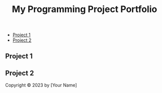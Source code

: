 <!DOCTYPE html>
<html>
  <head>
    <meta charset="UTF-8">
    <title>My Programming Project Portfolio</title>
  </head>
  <body>
    <header>
      <h1>My Programming Project Portfolio</h1>
    </header>
    <nav>
      <ul>
        <li><a href="#project-1">Project 1</a></li>
        <li><a href="#project-2">Project 2</a></li>
        <!-- Add more project links here -->
      </ul>
    </nav>
    <main>
      <section id="project-1">
        <h2>Project 1</h2>
        <!-- Add the description and other details of Project 1 here -->
      </section>
      <section id="project-2">
        <h2>Project 2</h2>
        <!-- Add the description and other details of Project 2 here -->
      </section>
      <!-- Add more project sections here -->
    </main>
    <footer>
      <p>Copyright &copy; 2023 by [Your Name]</p>
    </footer>
  </body>
</html>
